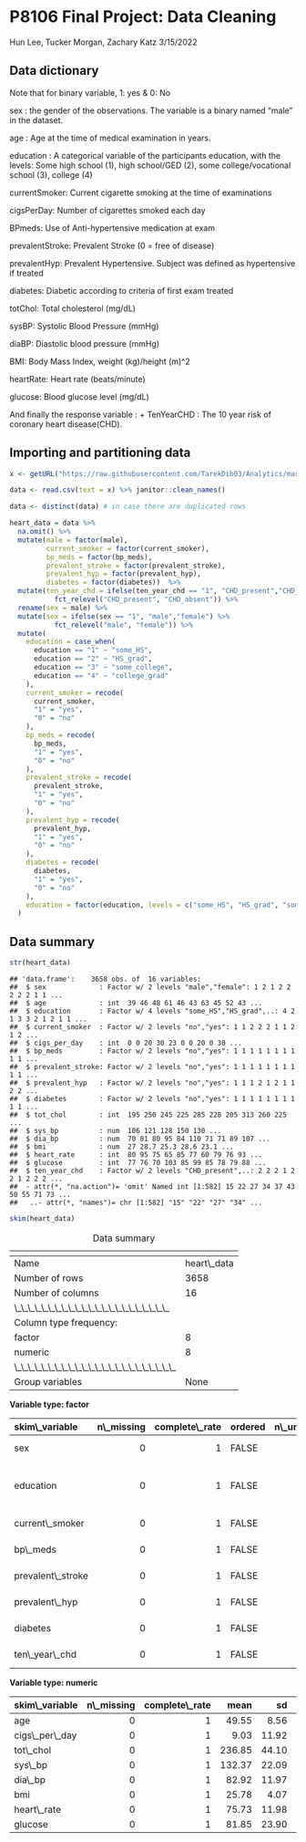 P8106 Final Project: Data Cleaning
================
Hun Lee, Tucker Morgan, Zachary Katz
3/15/2022

## Data dictionary

Note that for binary variable, 1: yes & 0: No

sex : the gender of the observations. The variable is a binary named
“male” in the dataset.

age : Age at the time of medical examination in years.

education : A categorical variable of the participants education, with
the levels: Some high school (1), high school/GED (2), some
college/vocational school (3), college (4)

currentSmoker: Current cigarette smoking at the time of examinations

cigsPerDay: Number of cigarettes smoked each day

BPmeds: Use of Anti-hypertensive medication at exam

prevalentStroke: Prevalent Stroke (0 = free of disease)

prevalentHyp: Prevalent Hypertensive. Subject was defined as
hypertensive if treated

diabetes: Diabetic according to criteria of first exam treated

totChol: Total cholesterol (mg/dL)

sysBP: Systolic Blood Pressure (mmHg)

diaBP: Diastolic blood pressure (mmHg)

BMI: Body Mass Index, weight (kg)/height (m)^2

heartRate: Heart rate (beats/minute)

glucose: Blood glucose level (mg/dL)

And finally the response variable : + TenYearCHD : The 10 year risk of
coronary heart disease(CHD).

## Importing and partitioning data

``` r
x <- getURL("https://raw.githubusercontent.com/TarekDib03/Analytics/master/Week3%20-%20Logistic%20Regression/Data/framingham.csv")

data <- read.csv(text = x) %>% janitor::clean_names()

data <- distinct(data) # in case there are duplicated rows

heart_data = data %>% 
  na.omit() %>% 
  mutate(male = factor(male),
         current_smoker = factor(current_smoker),
         bp_meds = factor(bp_meds),
         prevalent_stroke = factor(prevalent_stroke),
         prevalent_hyp = factor(prevalent_hyp),
         diabetes = factor(diabetes))  %>%
  mutate(ten_year_chd = ifelse(ten_year_chd == "1", "CHD_present","CHD_absent") %>%
           fct_relevel("CHD_present", "CHD_absent")) %>%
  rename(sex = male) %>%
  mutate(sex = ifelse(sex == "1", "male","female") %>%
           fct_relevel("male", "female")) %>% 
  mutate(
    education = case_when(
      education == "1" ~ "some_HS",
      education == "2" ~ "HS_grad",
      education == "3" ~ "some_college",
      education == "4" ~ "college_grad"
    ),
    current_smoker = recode(
      current_smoker,
      "1" = "yes",
      "0" = "no"
    ),
    bp_meds = recode(
      bp_meds,
      "1" = "yes",
      "0" = "no"
    ),
    prevalent_stroke = recode(
      prevalent_stroke,
      "1" = "yes",
      "0" = "no"
    ),
    prevalent_hyp = recode(
      prevalent_hyp,
      "1" = "yes",
      "0" = "no"
    ),
    diabetes = recode(
      diabetes,
      "1" = "yes",
      "0" = "no"
    ),
    education = factor(education, levels = c("some_HS", "HS_grad", "some_college", "college_grad"))
  )
```

## Data summary

``` r
str(heart_data)
```

    ## 'data.frame':    3658 obs. of  16 variables:
    ##  $ sex             : Factor w/ 2 levels "male","female": 1 2 1 2 2 2 2 2 1 1 ...
    ##  $ age             : int  39 46 48 61 46 43 63 45 52 43 ...
    ##  $ education       : Factor w/ 4 levels "some_HS","HS_grad",..: 4 2 1 3 3 2 1 2 1 1 ...
    ##  $ current_smoker  : Factor w/ 2 levels "no","yes": 1 1 2 2 2 1 1 2 1 2 ...
    ##  $ cigs_per_day    : int  0 0 20 30 23 0 0 20 0 30 ...
    ##  $ bp_meds         : Factor w/ 2 levels "no","yes": 1 1 1 1 1 1 1 1 1 1 ...
    ##  $ prevalent_stroke: Factor w/ 2 levels "no","yes": 1 1 1 1 1 1 1 1 1 1 ...
    ##  $ prevalent_hyp   : Factor w/ 2 levels "no","yes": 1 1 1 2 1 2 1 1 2 2 ...
    ##  $ diabetes        : Factor w/ 2 levels "no","yes": 1 1 1 1 1 1 1 1 1 1 ...
    ##  $ tot_chol        : int  195 250 245 225 285 228 205 313 260 225 ...
    ##  $ sys_bp          : num  106 121 128 150 130 ...
    ##  $ dia_bp          : num  70 81 80 95 84 110 71 71 89 107 ...
    ##  $ bmi             : num  27 28.7 25.3 28.6 23.1 ...
    ##  $ heart_rate      : int  80 95 75 65 85 77 60 79 76 93 ...
    ##  $ glucose         : int  77 76 70 103 85 99 85 78 79 88 ...
    ##  $ ten_year_chd    : Factor w/ 2 levels "CHD_present",..: 2 2 2 1 2 2 1 2 2 2 ...
    ##  - attr(*, "na.action")= 'omit' Named int [1:582] 15 22 27 34 37 43 50 55 71 73 ...
    ##   ..- attr(*, "names")= chr [1:582] "15" "22" "27" "34" ...

``` r
skim(heart_data) 
```

<table style="width: auto;" class="table table-condensed">
<caption>
Data summary
</caption>
<thead>
<tr>
<th style="text-align:left;">
</th>
<th style="text-align:left;">
</th>
</tr>
</thead>
<tbody>
<tr>
<td style="text-align:left;">
Name
</td>
<td style="text-align:left;">
heart\_data
</td>
</tr>
<tr>
<td style="text-align:left;">
Number of rows
</td>
<td style="text-align:left;">
3658
</td>
</tr>
<tr>
<td style="text-align:left;">
Number of columns
</td>
<td style="text-align:left;">
16
</td>
</tr>
<tr>
<td style="text-align:left;">
\_\_\_\_\_\_\_\_\_\_\_\_\_\_\_\_\_\_\_\_\_\_\_
</td>
<td style="text-align:left;">
</td>
</tr>
<tr>
<td style="text-align:left;">
Column type frequency:
</td>
<td style="text-align:left;">
</td>
</tr>
<tr>
<td style="text-align:left;">
factor
</td>
<td style="text-align:left;">
8
</td>
</tr>
<tr>
<td style="text-align:left;">
numeric
</td>
<td style="text-align:left;">
8
</td>
</tr>
<tr>
<td style="text-align:left;">
\_\_\_\_\_\_\_\_\_\_\_\_\_\_\_\_\_\_\_\_\_\_\_\_
</td>
<td style="text-align:left;">
</td>
</tr>
<tr>
<td style="text-align:left;">
Group variables
</td>
<td style="text-align:left;">
None
</td>
</tr>
</tbody>
</table>

**Variable type: factor**

<table>
<thead>
<tr>
<th style="text-align:left;">
skim\_variable
</th>
<th style="text-align:right;">
n\_missing
</th>
<th style="text-align:right;">
complete\_rate
</th>
<th style="text-align:left;">
ordered
</th>
<th style="text-align:right;">
n\_unique
</th>
<th style="text-align:left;">
top\_counts
</th>
</tr>
</thead>
<tbody>
<tr>
<td style="text-align:left;">
sex
</td>
<td style="text-align:right;">
0
</td>
<td style="text-align:right;">
1
</td>
<td style="text-align:left;">
FALSE
</td>
<td style="text-align:right;">
2
</td>
<td style="text-align:left;">
fem: 2035, mal: 1623
</td>
</tr>
<tr>
<td style="text-align:left;">
education
</td>
<td style="text-align:right;">
0
</td>
<td style="text-align:right;">
1
</td>
<td style="text-align:left;">
FALSE
</td>
<td style="text-align:right;">
4
</td>
<td style="text-align:left;">
som: 1526, HS\_: 1101, som: 608, col: 423
</td>
</tr>
<tr>
<td style="text-align:left;">
current\_smoker
</td>
<td style="text-align:right;">
0
</td>
<td style="text-align:right;">
1
</td>
<td style="text-align:left;">
FALSE
</td>
<td style="text-align:right;">
2
</td>
<td style="text-align:left;">
no: 1869, yes: 1789
</td>
</tr>
<tr>
<td style="text-align:left;">
bp\_meds
</td>
<td style="text-align:right;">
0
</td>
<td style="text-align:right;">
1
</td>
<td style="text-align:left;">
FALSE
</td>
<td style="text-align:right;">
2
</td>
<td style="text-align:left;">
no: 3547, yes: 111
</td>
</tr>
<tr>
<td style="text-align:left;">
prevalent\_stroke
</td>
<td style="text-align:right;">
0
</td>
<td style="text-align:right;">
1
</td>
<td style="text-align:left;">
FALSE
</td>
<td style="text-align:right;">
2
</td>
<td style="text-align:left;">
no: 3637, yes: 21
</td>
</tr>
<tr>
<td style="text-align:left;">
prevalent\_hyp
</td>
<td style="text-align:right;">
0
</td>
<td style="text-align:right;">
1
</td>
<td style="text-align:left;">
FALSE
</td>
<td style="text-align:right;">
2
</td>
<td style="text-align:left;">
no: 2518, yes: 1140
</td>
</tr>
<tr>
<td style="text-align:left;">
diabetes
</td>
<td style="text-align:right;">
0
</td>
<td style="text-align:right;">
1
</td>
<td style="text-align:left;">
FALSE
</td>
<td style="text-align:right;">
2
</td>
<td style="text-align:left;">
no: 3559, yes: 99
</td>
</tr>
<tr>
<td style="text-align:left;">
ten\_year\_chd
</td>
<td style="text-align:right;">
0
</td>
<td style="text-align:right;">
1
</td>
<td style="text-align:left;">
FALSE
</td>
<td style="text-align:right;">
2
</td>
<td style="text-align:left;">
CHD: 3101, CHD: 557
</td>
</tr>
</tbody>
</table>

**Variable type: numeric**

<table>
<thead>
<tr>
<th style="text-align:left;">
skim\_variable
</th>
<th style="text-align:right;">
n\_missing
</th>
<th style="text-align:right;">
complete\_rate
</th>
<th style="text-align:right;">
mean
</th>
<th style="text-align:right;">
sd
</th>
<th style="text-align:right;">
p0
</th>
<th style="text-align:right;">
p25
</th>
<th style="text-align:right;">
p50
</th>
<th style="text-align:right;">
p75
</th>
<th style="text-align:right;">
p100
</th>
<th style="text-align:left;">
hist
</th>
</tr>
</thead>
<tbody>
<tr>
<td style="text-align:left;">
age
</td>
<td style="text-align:right;">
0
</td>
<td style="text-align:right;">
1
</td>
<td style="text-align:right;">
49.55
</td>
<td style="text-align:right;">
8.56
</td>
<td style="text-align:right;">
32.00
</td>
<td style="text-align:right;">
42.00
</td>
<td style="text-align:right;">
49.00
</td>
<td style="text-align:right;">
56.00
</td>
<td style="text-align:right;">
70.0
</td>
<td style="text-align:left;">
▃▇▆▆▂
</td>
</tr>
<tr>
<td style="text-align:left;">
cigs\_per\_day
</td>
<td style="text-align:right;">
0
</td>
<td style="text-align:right;">
1
</td>
<td style="text-align:right;">
9.03
</td>
<td style="text-align:right;">
11.92
</td>
<td style="text-align:right;">
0.00
</td>
<td style="text-align:right;">
0.00
</td>
<td style="text-align:right;">
0.00
</td>
<td style="text-align:right;">
20.00
</td>
<td style="text-align:right;">
70.0
</td>
<td style="text-align:left;">
▇▃▁▁▁
</td>
</tr>
<tr>
<td style="text-align:left;">
tot\_chol
</td>
<td style="text-align:right;">
0
</td>
<td style="text-align:right;">
1
</td>
<td style="text-align:right;">
236.85
</td>
<td style="text-align:right;">
44.10
</td>
<td style="text-align:right;">
113.00
</td>
<td style="text-align:right;">
206.00
</td>
<td style="text-align:right;">
234.00
</td>
<td style="text-align:right;">
263.00
</td>
<td style="text-align:right;">
600.0
</td>
<td style="text-align:left;">
▃▇▁▁▁
</td>
</tr>
<tr>
<td style="text-align:left;">
sys\_bp
</td>
<td style="text-align:right;">
0
</td>
<td style="text-align:right;">
1
</td>
<td style="text-align:right;">
132.37
</td>
<td style="text-align:right;">
22.09
</td>
<td style="text-align:right;">
83.50
</td>
<td style="text-align:right;">
117.00
</td>
<td style="text-align:right;">
128.00
</td>
<td style="text-align:right;">
143.88
</td>
<td style="text-align:right;">
295.0
</td>
<td style="text-align:left;">
▇▇▁▁▁
</td>
</tr>
<tr>
<td style="text-align:left;">
dia\_bp
</td>
<td style="text-align:right;">
0
</td>
<td style="text-align:right;">
1
</td>
<td style="text-align:right;">
82.92
</td>
<td style="text-align:right;">
11.97
</td>
<td style="text-align:right;">
48.00
</td>
<td style="text-align:right;">
75.00
</td>
<td style="text-align:right;">
82.00
</td>
<td style="text-align:right;">
90.00
</td>
<td style="text-align:right;">
142.5
</td>
<td style="text-align:left;">
▁▇▅▁▁
</td>
</tr>
<tr>
<td style="text-align:left;">
bmi
</td>
<td style="text-align:right;">
0
</td>
<td style="text-align:right;">
1
</td>
<td style="text-align:right;">
25.78
</td>
<td style="text-align:right;">
4.07
</td>
<td style="text-align:right;">
15.54
</td>
<td style="text-align:right;">
23.08
</td>
<td style="text-align:right;">
25.38
</td>
<td style="text-align:right;">
28.04
</td>
<td style="text-align:right;">
56.8
</td>
<td style="text-align:left;">
▅▇▁▁▁
</td>
</tr>
<tr>
<td style="text-align:left;">
heart\_rate
</td>
<td style="text-align:right;">
0
</td>
<td style="text-align:right;">
1
</td>
<td style="text-align:right;">
75.73
</td>
<td style="text-align:right;">
11.98
</td>
<td style="text-align:right;">
44.00
</td>
<td style="text-align:right;">
68.00
</td>
<td style="text-align:right;">
75.00
</td>
<td style="text-align:right;">
82.00
</td>
<td style="text-align:right;">
143.0
</td>
<td style="text-align:left;">
▂▇▃▁▁
</td>
</tr>
<tr>
<td style="text-align:left;">
glucose
</td>
<td style="text-align:right;">
0
</td>
<td style="text-align:right;">
1
</td>
<td style="text-align:right;">
81.85
</td>
<td style="text-align:right;">
23.90
</td>
<td style="text-align:right;">
40.00
</td>
<td style="text-align:right;">
71.00
</td>
<td style="text-align:right;">
78.00
</td>
<td style="text-align:right;">
87.00
</td>
<td style="text-align:right;">
394.0
</td>
<td style="text-align:left;">
▇▁▁▁▁
</td>
</tr>
</tbody>
</table>
